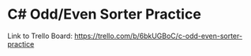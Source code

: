 # C# Odd/Even Sorter Practice

Link to Trello Board: https://trello.com/b/6bkUGBoC/c-odd-even-sorter-practice